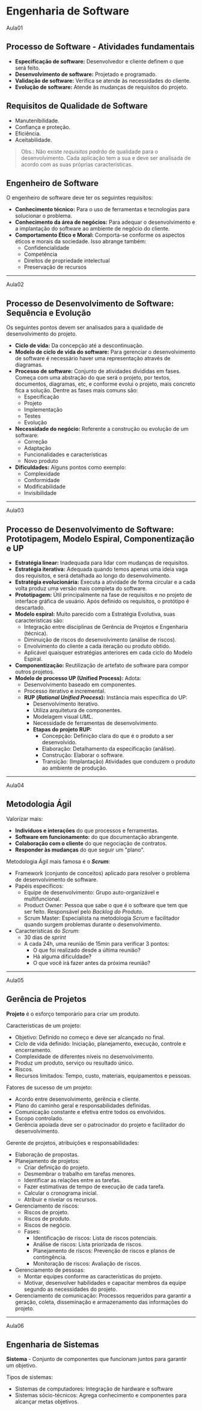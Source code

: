 # Engenharia de Software

Aula01

## Processo de Software - Atividades fundamentais

- **Especificação de software:** Desenvolvedor e cliente definem o que será feito.
- **Desenvolvimento de software:** Projetado e programado.
- **Validação de software:** Verifica se atende às necessidades do cliente.
- **Evolução de software:** Atende às mudanças de requisitos do projeto.



## Requisitos de Qualidade de Software

- Manutenibilidade.
- Confiança e proteção.
- Eficiência.
- Aceitabilidade.

> Obs.: Não existe *requisitos padrão* de qualidade para o desenvolvimento. Cada aplicação tem a sua e deve ser analisada de acordo com as suas próprias características.



## Engenheiro de Software

O engenheiro de software deve ter os seguintes requisitos:

- **Conhecimento técnico:** Para o uso de ferramentas e tecnologias para solucionar o problema.
- **Conhecimento da área de negócios:** Para adequar o desenvolvimento e a implantação do software ao ambiente de negócio do cliente.
- **Comportamento Ético e Moral:** Comporta-se conforme os aspectos éticos e morais da sociedade. Isso abrange também:
    - Confidencialidade
    - Competência
    - Direitos de propriedade intelectual
    - Preservação de recursos

----

Aula02

## Processo de Desenvolvimento de Software: Sequência e Evolução

Os seguintes pontos devem ser analisados para a qualidade de desenvolvimento do projeto.

- **Ciclo de vida:** Da concepção até a descontinuação.
- **Modelo de ciclo de vida do software:** Para gerenciar o desenvolvimento de software é necessário haver uma representação através de diagramas.
- **Processo de software:** Conjunto de atividades divididas em fases. Começa com uma abstração do que será o projeto, por textos, documentos, diagramas, etc, e conforme evolui o projeto, mais concreto fica a solução. Dentre as fases mais comuns são:
    - Especificação
    - Projeto
    - Implementação
    - Testes
    - Evolução
- **Necessidade do negócio:** Referente a construção ou evolução de um software:
    - Correção
    - Adaptação
    - Funcionalidades e características
    - Novo produto
- **Dificuldades:** Alguns pontos como exemplo:
    - Complexidade
    - Conformidade
    - Modificabilidade
    - Invisibilidade

----

Aula03

## Processo de Desenvolvimento de Software: Prototipagem, Modelo Espiral, Componentização e UP

- **Estratégia linear:** Inadequada para lidar com mudanças de requisitos.
- **Estratégia iterativa:** Adequada quando temos apenas uma ideia vaga dos requisitos, e será detalhada ao longo do desenvolvimento.
- **Estratégia evolucionária:** Executa a atividade de forma circular e a cada volta produz uma versão mais completa do software.
- **Prototipagem:** Útil principalmente na fase de requisitos e no projeto de interface gráfica de usuário. Após definido os requisitos, o protótipo é descartado.
- **Modelo espiral:** Muito parecido com a Estratégia Evolutiva, suas características são:
    - Integração entre disciplinas de Gerência de Projetos e Engenharia (técnica).
    - Diminuição de riscos do desenvolvimento (análise de riscos).
    - Envolvimento do cliente a cada iteração ou produto obtido.
    - Aplicável quaisquer estratégias anteriores em cada ciclo do Modelo Espiral.
- **Componentização:** Reutilização de artefato de software para compor outros projetos.
- **Modelo de processo UP (Unified Process):** Adota:
    - Desenvolvimento baseado em componentes.
    - Processo iterativo e incremental.
    - **RUP (_Rational Unified Process_):** Instância mais específica do UP:
        - Desenvolvimento iterativo.
        - Utiliza arquitetura de componentes.
        - Modelagem visual _UML_.
        - Necessidade de ferramentas de desenvolvimento.
        - **Etapas do projeto RUP:**
            - Concepção: Definição clara do que é o produto a ser desenvolvido.
            - Elaboração: Detalhamento da especificação (análise).
            - Construção: Elaborar o software.
            - Transição: (Implantação) Atividades que conduzem o produto ao ambiente de produção.

----

Aula04 

## Metodologia Ágil

Valorizar mais:

- **Indivíduos e interações** do que processos e ferramentas.
- **Software em funcionamento:** do que documentação abrangente.
- **Colaboração com o cliente** do que negociação de contratos.
- **Responder às mudanças** do que seguir um "plano".

Metodologia Ágil mais famosa é o **_Scrum_**:

- Framework (conjunto de conceitos) aplicado para resolver o problema de desenvolvimento de software.
- Papéis específicos:
    - Equipe de desenvolvimento: Grupo auto-organizável e multifuncional.
    - Product Owner: Pessoa que sabe o que é o software que tem que ser feito. Responsável pelo _Backlog do Produto_.
    - Scrum Master: Especialista na metodologia _Scrum_ e facilitador quando surgem problemas durante o desenvolvimento.
- Características do _Scrum_:
    - 30 dias de _sprint_
    - A cada 24h, uma reunião de 15min para verificar 3 pontos:
        - O que foi realizado desde a última reunião?
        - Há alguma dificuldade?
        - O que você irá fazer antes da próxima reunião?

----

Aula05

## Gerência de Projetos

**Projeto** é o esforço temporário para criar um produto.

Características de um projeto:

- Objetivo: Definido no começo e deve ser alcançado no final.
- Ciclo de vida definido: Iniciação, planejamento, execução, controle e encerramento.
- Complexidade de diferentes níveis no desenvolvimento.
- Produz um produto, serviço ou resultado único.
- Riscos.
- Recursos limitados: Tempo, custo, materiais, equipamentos e pessoas.

Fatores de sucesso de um projeto:

- Acordo entre desenvolvimento, gerência e cliente.
- Plano do caminho geral e responsabilidades definidas.
- Comunicação constante e efetiva entre todos os envolvidos.
- Escopo controlado.
- Gerência apoiada deve ser o patrocinador do projeto e facilitador do desenvolvimento.

Gerente de projetos, atribuições e responsabilidades:

- Elaboração de propostas.
- Planejamento de projetos:
    - Criar definição do projeto.
    - Desmembrar o trabalho em tarefas menores.
    - Identificar as relações entre as tarefas.
    - Fazer estimativas de tempo de execução de cada tarefa.
    - Calcular o cronograma inicial.
    - Atribuir e nivelar os recursos.
- Gerenciamento de riscos:
    - Riscos de projeto.
    - Riscos de produto.
    - Riscos de negócio.
    - Fases:
        - Identificação de riscos: Lista de riscos potenciais.
        - Análise de riscos: Lista priorizada de riscos.
        - Planejamento de riscos: Prevenção de riscos e planos de contingência.
        - Monitoração de riscos: Avaliação de riscos.
- Gerenciamento de pessoas:
    - Montar equipes conforme as características do projeto.
    - Motivar, desenvolver habilidades e capacitar membros da equipe segundo as necessidades do projeto.
- Gerenciamento de comunicação: Processos requeridos para garantir a geração, coleta, disseminação e armazenamento das informações do projeto.

----

Aula06

## Engenharia de Sistemas

**Sistema** - Conjunto de componentes que funcionam juntos para garantir um objetivo.

Tipos de sistemas:
    
- Sistemas de computadores: Integração de hardware e software
- Sistemas sócio-técnicos: Agrega conhecimento e componentes para alcançar metas objetivos.


